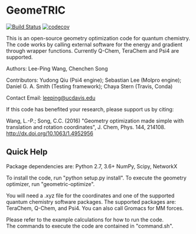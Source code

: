 # GeomeTRIC
[![Build Status](https://travis-ci.org/leeping/geomeTRIC.svg?branch=master)](https://travis-ci.org/leeping/geomeTRIC)
[![codecov](https://codecov.io/gh/leeping/geometric/branch/master/graph/badge.svg)](https://codecov.io/gh/leeping/geometric)

This is an open-source geometry optimization code for quantum
chemistry.  The code works by calling external software for the energy
and gradient through wrapper functions.  Currently Q-Chem, TeraChem
and Psi4 are supported.

Authors: Lee-Ping Wang, Chenchen Song

Contributors: Yudong Qiu (Psi4 engine); Sebastian Lee (Molpro engine); Daniel G. A. Smith (Testing framework); Chaya Stern (Travis, Conda)

Contact Email: leeping@ucdavis.edu

If this code has benefited your research, please support us by citing:

Wang, L.-P.; Song, C.C. (2016) "Geometry optimization made simple with translation and rotation coordinates", J. Chem, Phys. 144, 214108.
http://dx.doi.org/10.1063/1.4952956

## Quick Help

Package dependencies are:
Python 2.7, 3.6+
NumPy, Scipy, NetworkX

To install the code, run "python setup.py install".
To execute the geometry optimizer, run "geometric-optimize".

You will need a .xyz file for the coordinates and one of the supported 
quantum chemistry software packages.  The supported packages are:
TeraChem, Q-Chem, and Psi4.  You can also call Gromacs for MM forces.

Please refer to the example calculations for how to run the code.  
The commands to execute the code are contained in "command.sh".

